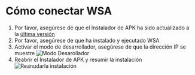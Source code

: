 # Cómo conectar WSA
1. Por favor, asegúrese de que el Instalador de APK ha sido actualizado a la [última versión](https://github.com/Paving-Base/APK-Installer/releases "APK Installer")
2. Por favor, asegúrese de que ha instalado y ejecutado WSA
3. Activar el modo de desarrollador, asegúrese de que la dirección IP se muestre ![Modo Desarollador ](https://raw.githubusercontent.com/Paving-Base/APK-Installer/screenshots/Documents/Tutorials/How%20To%20Connect%20WSA/Images/Snipaste_2021-10-22_14-57-56.png)
4. Reabrir el Instalador de APK y resumir la instalación ![Reanudarla instalación ](https://raw.githubusercontent.com/Paving-Base/APK-Installer/screenshots/Documents/Tutorials/How%20To%20Connect%20WSA/Images/Snipaste_2021-10-22_15-10-06.png)
